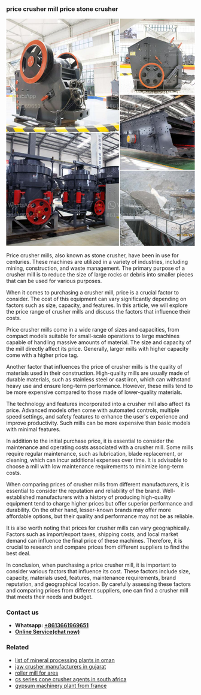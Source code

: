 <h3>price crusher mill price stone crusher</h3><img src='1703042315.jpg' alt=''><p>Price crusher mills, also known as stone crusher, have been in use for centuries. These machines are utilized in a variety of industries, including mining, construction, and waste management. The primary purpose of a crusher mill is to reduce the size of large rocks or debris into smaller pieces that can be used for various purposes.</p><p>When it comes to purchasing a crusher mill, price is a crucial factor to consider. The cost of this equipment can vary significantly depending on factors such as size, capacity, and features. In this article, we will explore the price range of crusher mills and discuss the factors that influence their costs.</p><p>Price crusher mills come in a wide range of sizes and capacities, from compact models suitable for small-scale operations to large machines capable of handling massive amounts of material. The size and capacity of the mill directly affect its price. Generally, larger mills with higher capacity come with a higher price tag.</p><p>Another factor that influences the price of crusher mills is the quality of materials used in their construction. High-quality mills are usually made of durable materials, such as stainless steel or cast iron, which can withstand heavy use and ensure long-term performance. However, these mills tend to be more expensive compared to those made of lower-quality materials.</p><p>The technology and features incorporated into a crusher mill also affect its price. Advanced models often come with automated controls, multiple speed settings, and safety features to enhance the user's experience and improve productivity. Such mills can be more expensive than basic models with minimal features.</p><p>In addition to the initial purchase price, it is essential to consider the maintenance and operating costs associated with a crusher mill. Some mills require regular maintenance, such as lubrication, blade replacement, or cleaning, which can incur additional expenses over time. It is advisable to choose a mill with low maintenance requirements to minimize long-term costs.</p><p>When comparing prices of crusher mills from different manufacturers, it is essential to consider the reputation and reliability of the brand. Well-established manufacturers with a history of producing high-quality equipment tend to charge higher prices but offer superior performance and durability. On the other hand, lesser-known brands may offer more affordable options, but their quality and performance may not be as reliable.</p><p>It is also worth noting that prices for crusher mills can vary geographically. Factors such as import/export taxes, shipping costs, and local market demand can influence the final price of these machines. Therefore, it is crucial to research and compare prices from different suppliers to find the best deal.</p><p>In conclusion, when purchasing a price crusher mill, it is important to consider various factors that influence its cost. These factors include size, capacity, materials used, features, maintenance requirements, brand reputation, and geographical location. By carefully assessing these factors and comparing prices from different suppliers, one can find a crusher mill that meets their needs and budget.</p><h3>Contact us</h3><ul><li><strong>Whatsapp:&nbsp;<a href="https://wa.me/8613661969651">+8613661969651</a></strong></li><li><a href="https://swt.shibang-china.com/?git&amp;zhl&amp;price crusher mill price stone crusher"><strong>Online Service(chat now)</strong></a></li></ul><h3>Related</h3><ul><li><a href='list of mineral processing plants in oman.md'>list of mineral processing plants in oman</a></li><li><a href='jaw crusher manufacturers in gujarat.md'>jaw crusher manufacturers in gujarat</a></li><li><a href='roller mill for ares.md'>roller mill for ares</a></li><li><a href='cs series cone crusher agents in south africa.md'>cs series cone crusher agents in south africa</a></li><li><a href='gypsum machinery plant from france.md'>gypsum machinery plant from france</a></li></ul>